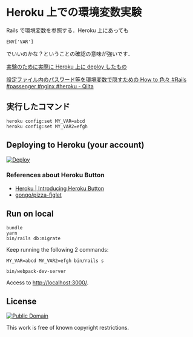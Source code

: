 # Heroku 上での環境変数実験

Rails で環境変数を参照する．Heroku 上にあっても

```
ENV['VAR']
```

でいいのかな？ということの確認の意味が強いです．

[実験のために実際に Heroku 上に deploy したもの](https://kaosf-env-var.herokuapp.com)

[設定ファイル内のパスワード等を環境変数で隠すための How to 色々 #Rails #passenger #nginx #heroku - Qiita](https://qiita.com/items/a19f65628bdc213fc8f5)

## 実行したコマンド

```
heroku config:set MY_VAR=abcd
heroku config:set MY_VAR2=efgh
```

## Deploying to Heroku (your account)

[![Deploy](https://www.herokucdn.com/deploy/button.png)](https://heroku.com/deploy)

### References about Heroku Button

* [Heroku | Introducing Heroku Button](https://blog.heroku.com/archives/2014/8/7/heroku-button)
* [gongo/pizza-figlet](https://github.com/gongo/pizza-figlet)

## Run on local

```
bundle
yarn
bin/rails db:migrate
```

Keep running the following 2 commands:

```
MY_VAR=abcd MY_VAR2=efgh bin/rails s
```

```
bin/webpack-dev-server
```

Access to [http://localhost:3000/](http://localhost:3000/).

## License

[![Public Domain](https://licensebuttons.net/p/mark/1.0/88x31.png)](https://creativecommons.org/publicdomain/mark/1.0/ "license")

This work is free of known copyright restrictions.
